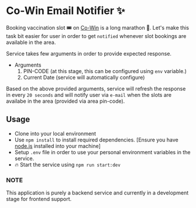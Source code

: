 # Co-Win Email Notifier :sparkles:

Booking vaccination slot :tickets: on [Co-Win](https://www.cowin.gov.in/home) is a long marathon :runner:. Let's make this task bit easier for user in order to get `notified` whenever slot bookings are available in the area.

Service takes few arguments in order to provide expected response.
- Arguments
    1. PIN-CODE (at this stage, this can be configured using `env` variable.)
    2. Current Date (service will automatically configure)

Based on the above provided arguments, service will refresh the response in every `20 seconds` and will notify user via `e-mail` when the slots are availabe in the area (provided via area pin-code).

## Usage

- Clone into your local envìronment
- Use `npm install` to install required dependencies. [Ensure you have [node.js](https://nodejs.org/en/download/) installed into your machine]
- Setup `.env` file in order to use your personal environment variables in the service.
- :fire: Start the service using `npm run start:dev`


### NOTE

This application is purely a backend service and currently in a development stage for frontend support. 

